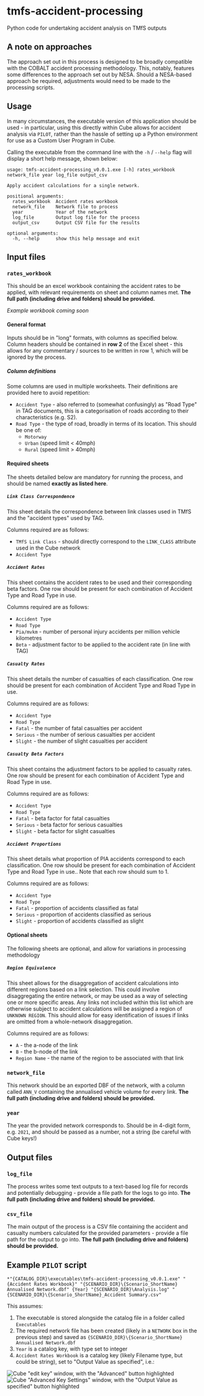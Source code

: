 # tmfs-accident-processing
Python code for undertaking accident analysis on TMfS outputs

## A note on approaches
The approach set out in this process is designed to be broadly compatible with the COBALT accident processing methodology. This, notably, features some differences to the approach set out by NESA. Should a NESA-based approach be required, adjustments would need to be made to the processing scripts.

## Usage
In many circumstances, the executable version of this application should be used - in particular, using this directly within Cube allows for accident analysis via `PILOT`, rather than the hassle of setting up a Python environment for use as a Custom User Program in Cube.

Calling the executable from the command line with the `-h` / `--help` flag will display a short help message, shown below:

```text
usage: tmfs-accident-processing_v0.0.1.exe [-h] rates_workbook network_file year log_file output_csv

Apply accident calculations for a single network.

positional arguments:
  rates_workbook  Accident rates workbook
  network_file    Network file to process
  year            Year of the network
  log_file        Output log file for the process
  output_csv      Output CSV file for the results

optional arguments:
  -h, --help      show this help message and exit
```

## Input files

### `rates_workbook`
This should be an excel workbook containing the accident rates to be applied, with relevant requirements on sheet and column names met. **The full path (including drive and folders) should be provided.**

_Example workbook coming soon_

#### General format
Inputs should be in "long" formats, with columns as specified below. Column headers should be contained in **row 2** of the Excel sheet - this allows for any commentary / sources to be written in row 1, which will be ignored by the process.

##### Column definitions
Some columns are used in multiple worksheets. Their definitions are provided here to avoid repetition:
- `Accident Type` - also referred to (somewhat confusingly) as "Road Type" in TAG documents, this is a categorisation of roads according to their characteristics (e.g. S2).
- `Road Type` - the type of road, broadly in terms of its location. This should be one of:
  - `Motorway`
  - `Urban` (speed limit < 40mph)
  - `Rural` (speed limit > 40mph)

#### Required sheets
The sheets detailed below are mandatory for running the process, and should be named **exactly as listed here**.

##### `Link Class Correspondence`
This sheet details the correspondence between link classes used in TMfS and the "accident types" used by TAG.

Columns required are as follows:
- `TMfS Link Class` - should directly correspond to the `LINK_CLASS` attribute used in the Cube network
- `Accident Type`

##### `Accident Rates`
This sheet contains the accident rates to be used and their corresponding beta factors. One row should be present for each combination of Accident Type and Road Type in use.

Columns required are as follows:
- `Accident Type`
- `Road Type`
- `Pia/mvkm` - number of personal injury accidents per million vehicle kilometres
- `Beta` - adjustment factor to be applied to the accident rate (in line with TAG)

##### `Casualty Rates`
This sheet details the number of casualties of each classification. One row should be present for each combination of Accident Type and Road Type in use.

Columns required are as follows:
- `Accident Type`
- `Road Type`
- `Fatal` - the number of fatal casualties per accident
- `Serious` - the number of serious casualties per accident
- `Slight` - the number of slight casualties per accident

##### `Casualty Beta Factors`
This sheet contains the adjustment factors to be applied to casualty rates. One row should be present for each combination of Accident Type and Road Type in use.

Columns required are as follows:
- `Accident Type`
- `Road Type`
- `Fatal` - beta factor for fatal casualties
- `Serious` - beta factor for serious casualties
- `Slight` - beta factor for slight casualties

##### `Accident Proportions`
This sheet details what proportion of PIA accidents correspond to each classification. One row should be present for each combination of Accident Type and Road Type in use.. Note that each row should sum to 1.

Columns required are as follows:
- `Accident Type`
- `Road Type`
- `Fatal` - proportion of accidents classified as fatal
- `Serious` - proportion of accidents classified as serious
- `Slight` - proportion of accidents classified as slight


#### Optional sheets
The following sheets are optional, and allow for variations in processing methodology

##### `Region Equivalence`
This sheet allows for the disaggregation of accident calculations into different regions based on a link selection. This could involve disaggregating the entire network, or may be used as a way of selecting one or more specific areas. Any links not included within this list which are otherwise subject to accident calculations will be assigned a region of `UNKNOWN REGION`. This should allow for easy identification of issues if links are omitted from a whole-network disaggregation.

Columns required are as follows:
- `A` - the a-node of the link
- `B` - the b-node of the link
- `Region Name` - the name of the region to be associated with that link

### `network_file`
This network should be an exported DBF of the network, with a column called `ANN_V` containing the annualised vehicle volume for every link. **The full path (including drive and folders) should be provided.**

### `year`
The year the provided network corresponds to. Should be in 4-digit form, e.g. `2021`, and should be passed as a number, not a string (be careful with Cube keys!)

## Output files

### `log_file`
The process writes some text outputs to a text-based log file for records and potentially debugging - provide a file path for the logs to go into. **The full path (including drive and folders) should be provided.**

### `csv_file`
The main output of the process is a CSV file containing the accident and casualty numbers calculated for the provided parameters - provide a file path for the output to go into. **The full path (including drive and folders) should be provided.**

## Example `PILOT` script
```shell
*"{CATALOG_DIR}\executables\tmfs-accident-processing_v0.0.1.exe" "{Accident Rates Workbook}" "{SCENARIO_DIR}\{Scenario_ShortName} Annualised Network.dbf" {Year} "{SCENARIO_DIR}\Analysis.log" "{SCENARIO_DIR}\{Scenario_ShortName}_Accident Summary.csv"
```

This assumes:
1. The executable is stored alongside the catalog file in a folder called `Executables`
2. The required network file has been created (likely in a `NETWORK` box in the previous step) and saved as `{SCENARIO_DIR}\{Scenario_ShortName} Annualised Network.dbf`
3. `Year` is a catalog key, with type set to integer
4. `Accident Rates Workbook` is a catalog key (likely Filename type, but could be string), set to "Output Value as specified", i.e.:

![Cube "edit key" window, with the "Advanced" button highlighted](images/Cube_Edit-Key-Page.png)
![Cube "Advanced Key Settings" window, with the "Output Value as specified" button highlighted](images/Cube_Advanced-key-settings.png)